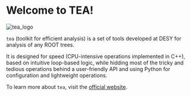 # Welcome to TEA!

![tea_logo](tea_logo_black_extended_inv_white_small.jpg)

`tea` (toolkit for efficient analysis) is a set of tools developed at DESY for analysis of any ROOT trees. 

It is designed for speed (CPU-intensive operations implemented in C++), based on intuitive loop-based logic, while hidding most of the tricky and tedious operations behind a user-friendly API and using Python for configuration and lightweight operations.

To learn more about `tea`, visit the [official website](cern.ch/tea).